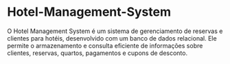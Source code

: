 # Hotel-Management-System
O Hotel Management System é um sistema de gerenciamento de reservas e clientes para hotéis, desenvolvido com um banco de dados relacional. Ele permite o armazenamento e consulta eficiente de informações sobre clientes, reservas, quartos, pagamentos e cupons de desconto.
